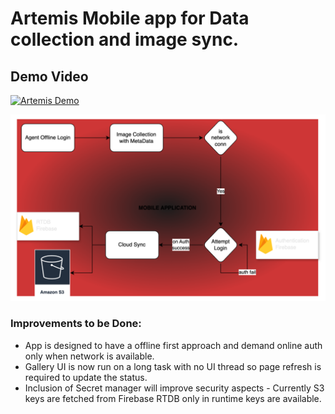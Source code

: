 # Artemis Mobile app for Data collection and image sync.

## Demo Video
[![Artemis Demo](https://img.youtube.com/vi/XTsEKnwuQmU/0.jpg)](https://www.youtube.com/watch?v=XTsEKnwuQmU)

![appflow.png](appflow.png)


### Improvements to be Done:
- App is designed to have a offline first approach and demand online auth only when network is available.
- Gallery UI is now run on a long task with no UI thread so page refresh is required to update the status.
- Inclusion of Secret manager will improve security aspects - Currently S3 keys are fetched from Firebase RTDB only in runtime keys are available.